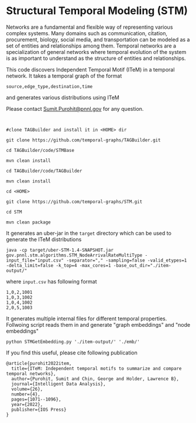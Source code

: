 # Structural Temporal Modeling (STM)
Networks are a fundamental and flexible way of representing various complex systems. 
Many domains such as communication, citation, procurement, biology, social media, and transportation 
can be modeled as a set of entities and relationships among them. 
Temporal networks are a specialization of general networks where temporal evolution of the system is as important to 
understand as the structure of entities and relationships. 

This code discovers Independent Temporal Motif (ITeM) in a temporal network. It takes a temporal graph of the format 
```
source,edge_type,destination,time
```
and generates various distributions using ITeM

Please contact Sumit.Purohit@pnnl.gov for any question.

```


#clone TAGBuilder and install it in <HOME> dir

git clone https://github.com/temporal-graphs/TAGBuilder.git

cd TAGBuilder/code/STMBase

mvn clean install

cd TAGBuilder/code/TAGBuilder

mvn clean install

cd <HOME>

git clone https://github.com/temporal-graphs/STM.git

cd STM

mvn clean package
```
It generates an uber-jar in the `target` directory which can be used to generate the ITeM distributions
```
java -cp target/uber-STM-1.4-SNAPSHOT.jar gov.pnnl.stm.algorithms.STM_NodeArrivalRateMultiType -input_file="input.csv" -separator="," -sampling=false -valid_etypes=1 -delta_limit=false -k_top=4 -max_cores=1 -base_out_dir="./item-output/"
```
where `input.csv` has following format
```
1,0,2,1001
1,0,3,1002
1,0,4,1002
2,0,5,1003
```

It generates multiple internal files for different temporal properties. Follwoing script reads them in and generate "graph embeddings" and "node embeddings"
```
python STMGetEmbedding.py './item-output/' './emb/'
```


If you find this useful, please cite following publication
```
@article{purohit2022item,
  title={ITeM: Independent temporal motifs to summarize and compare temporal networks},
  author={Purohit, Sumit and Chin, George and Holder, Lawrence B},
  journal={Intelligent Data Analysis},
  volume={26},
  number={4},
  pages={1071--1096},
  year={2022},
  publisher={IOS Press}
}
```
